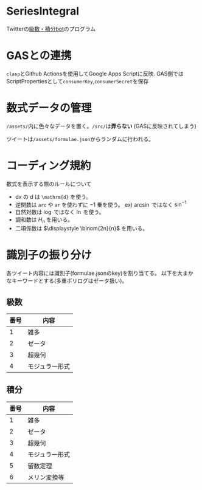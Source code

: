 # SeriesIntegral
Twitterの[級数・積分bot](https://twitter.com/SeriesIntegral)のプログラム

# GASとの連携
```clasp```とGithub Actionsを使用してGoogle Apps Scriptに反映.
GAS側ではScriptPropertiesとして```consumerKey```,```consumerSecret```を保存

# 数式データの管理
```/assets/```内に色々なデータを置く。```/src/```は**弄らない** (GASに反映されてしまう)

ツイートは```/assets/formulae.json```からランダムに行われる。

# コーディング規約
数式を表示する際のルールについて

- $\mathrm{d} x$ の $\mathrm{d}$ は ```\mathrm{d}``` を使う。
- 逆関数は ```arc``` や ```ar``` を使わずに $-1$ 乗を使う。 ex) $\arcsin$ ではなく $\sin^{-1}$
- 自然対数は $\log$ ではなく $\ln$ を使う。
- 調和数は $H_n$ を用いる。
- 二項係数は $\displaystyle \binom{2n}{n}$ を用いる。

# 識別子の振り分け
各ツイート内容には識別子(formulae.jsonのkey)を割り当てる。
以下を大まかなキーワードとする(多重ポリログはゼータ扱い)。
## 級数
| 番号 | 内容 |
| --- | --- |
| 1 | 雑多 |
| 2 | ゼータ |
| 3 | 超幾何 |
| 4 | モジュラー形式 |
## 積分
| 番号 | 内容 |
| --- | --- |
| 1 | 雑多 |
| 2 | ゼータ |
| 3 | 超幾何 |
| 4 | モジュラー形式 |
| 5 | 留数定理 |
| 6 | メリン変換等 | 
